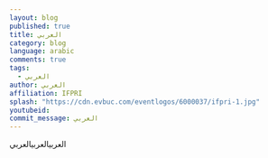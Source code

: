 ```yaml
---
layout: blog
published: true
title: العربي
category: blog
language: arabic
comments: true
tags: 
  - العربي
author: العربي
affiliation: IFPRI
splash: "https://cdn.evbuc.com/eventlogos/6000037/ifpri-1.jpg"
youtubeid: 
commit_message: العربي
---
```

العربيالعربيالعربي